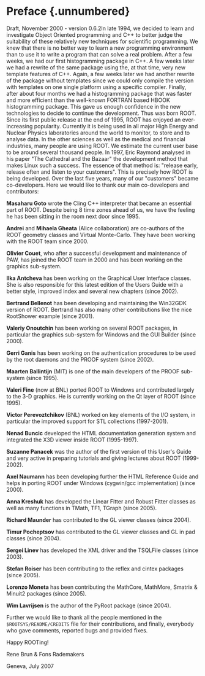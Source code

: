 # Preface {.unnumbered}

Draft, November 2000 - version 0.6.2In late 1994, we decided to learn
and investigate Object Oriented programming and C++ to better judge
the suitability of these relatively new techniques for scientific
programming. We knew that there is no better way to learn a new
programming environment than to use it to write a program that can
solve a real problem. After a few weeks, we had our first
histogramming package in C++. A few weeks later we had a rewrite of
the same package using the, at that time, very new template features
of C++. Again, a few weeks later we had another rewrite of the package
without templates since we could only compile the version with
templates on one single platform using a specific compiler. Finally,
after about four months we had a histogramming package that was faster
and more efficient than the well-known FORTRAN based HBOOK
histogramming package. This gave us enough confidence in the new
technologies to decide to continue the development. Thus was born
ROOT. Since its first public release at the end of 1995, ROOT has
enjoyed an ever-increasing popularity. Currently it is being used in
all major High Energy and Nuclear Physics laboratories around the
world to monitor, to store and to analyse data. In the other sciences
as well as the medical and financial industries, many people are using
ROOT. We estimate the current user base to be around several thousand
people. In 1997, Eric Raymond analysed in his paper "The Cathedral and
the Bazaar" the development method that makes Linux such a success.
The essence of that method is: "release early, release often and
listen to your customers". This is precisely how ROOT is being
developed. Over the last five years, many of our "customers" became
co-developers. Here we would like to thank our main co-developers and
contributors:

**Masaharu Goto** wrote the Cling C++ interpreter that became an
essential part of ROOT. Despite being 8 time zones ahead of us, we
have the feeling he has been sitting in the room next door since 1995.

**Andrei** and **Mihaela Gheata** (Alice collaboration) are co-authors
of the ROOT geometry classes and Virtual Monte-Carlo. They have been
working with the ROOT team since 2000.

**Olivier Couet**, who after a successful development and maintenance
of PAW, has joined the ROOT team in 2000 and has been working on the
graphics sub-system.

**Ilka Antcheva** has been working on the Graphical User Interface
classes. She is also responsible for this latest edition of the Users
Guide with a better style, improved index and several new chapters
(since 2002).

**Bertrand Bellenot** has been developing and maintaining the Win32GDK
version of ROOT. Bertrand has also many other contributions like the
nice RootShower example (since 2001).

**Valeriy Onoutchin** has been working on several ROOT packages, in
particular the graphics sub-system for Windows and the GUI Builder
(since 2000).

**Gerri Ganis** has been working on the authentication procedures to
be used by the root daemons and the PROOF system (since 2002).

**Maarten Ballintijn** (MIT) is one of the main developers of the
PROOF sub-system (since 1995).

**Valeri Fine** (now at BNL) ported ROOT to Windows and contributed
largely to the 3-D graphics. He is currently working on the Qt layer
of ROOT (since 1995).

**Victor Perevoztchikov** (BNL) worked on key elements of the I/O
system, in particular the improved support for STL collections
(1997-2001).

**Nenad Buncic** developed the HTML documentation generation system
and integrated the X3D viewer inside ROOT (1995-1997).

**Suzanne Panacek** was the author of the first version of this User's
Guide and very active in preparing tutorials and giving lectures about
ROOT (1999-2002).

**Axel Naumann** has been developing further the HTML Reference Guide
and helps in porting ROOT under Windows (cygwin/gcc implementation)
(since 2000).

**Anna Kreshuk** has developed the Linear Fitter and Robust Fitter
classes as well as many functions in TMath, TF1, TGraph (since 2005).

**Richard Maunder** has contributed to the GL viewer classes (since
2004).

**Timur Pocheptsov** has contributed to the GL viewer classes and GL
in pad classes (since 2004).

**Sergei Linev** has developed the XML driver and the TSQLFile classes
(since 2003).

**Stefan Roiser** has been contributing to the reflex and cintex
packages (since 2005).

**Lorenzo Moneta** has been contributing the MathCore, MathMore,
Smatrix & Minuit2 packages (since 2005).

**Wim Lavrijsen** is the author of the PyRoot package (since 2004).

Further we would like to thank all the people mentioned in the
`$ROOTSYS/README/CREDITS` file for their contributions, and finally,
everybody who gave comments, reported bugs and provided fixes.

Happy ROOTing!

Rene Brun & Fons Rademakers

Geneva, July 2007

